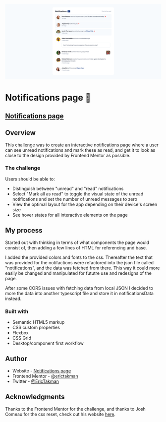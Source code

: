 ![](./assets/images/preview.png)

# Notifications page 👋

## [Notifications page](https://erictakman.github.io/notifications-page/)

## Overview

This challenge was to create an interactive notifications page where a user can see unread notifications and mark these as read, and get it to look as close to the design provided by Frontend Mentor as possible.

### The challenge

Users should be able to:

- Distinguish between "unread" and "read" notifications
- Select "Mark all as read" to toggle the visual state of the unread notifications and set the number of unread messages to zero
- View the optimal layout for the app depending on their device's screen size
- See hover states for all interactive elements on the page

## My process

Started out with thinking in terms of what components the page would consist of, then adding a few lines of HTML for referencing and base.

I added the provided colors and fonts to the css. Thereafter the text that was provided for the notifactions were refactored into the json file called "notifications", and the data was fetched from there. This way it could more easily be changed and manipulated for fututre use and redesigns of the page.

After some CORS issues with fetching data from local JSON I decided to more the data into another typescript file and store it in notificationsData instead.

### Built with

- Semantic HTML5 markup
- CSS custom properties
- Flexbox
- CSS Grid
- Desktop/component first workflow

## Author

- Website - [Notifications page](https://erictakman.github.io/notifications-page/)
- Frontend Mentor - [@erictakman](https://www.frontendmentor.io/profile/erictakman)
- Twitter - [@EricTakman](https://www.twitter.com/EricTakman)

## Acknowledgments

Thanks to the Frontend Mentor for the challenge, and thanks to Josh Comeau for the css reset, check out his website [here](https://www.joshwcomeau.com/).